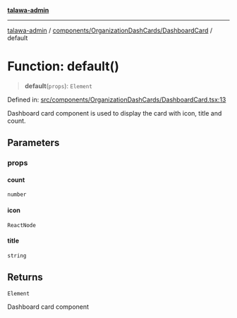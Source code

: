 [**talawa-admin**](../../../../README.md)

***

[talawa-admin](../../../../README.md) / [components/OrganizationDashCards/DashboardCard](../README.md) / default

# Function: default()

> **default**(`props`): `Element`

Defined in: [src/components/OrganizationDashCards/DashboardCard.tsx:13](https://github.com/bint-Eve/talawa-admin/blob/bb9ac170c0ec806cc5423650a66bbe110c3af5d9/src/components/OrganizationDashCards/DashboardCard.tsx#L13)

Dashboard card component is used to display the card with icon, title and count.

## Parameters

### props

#### count

`number`

#### icon

`ReactNode`

#### title

`string`

## Returns

`Element`

Dashboard card component
